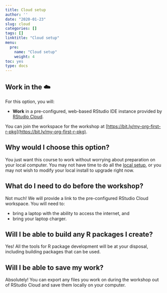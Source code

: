 ```yaml
---
title: Cloud setup
author: ''
date: "2020-01-23"
slug: cloud
categories: []
tags: []
linktitle: "Cloud setup"
menu:
  pre:
    name: "Cloud setup"
    weight: 4
toc: yes
type: docs
---
```


## Work in the :cloud:

For this option, you will:

- **Work** in a pre-configured, web-based RStudio IDE instance provided by [RStudio Cloud](http://rstudio.cloud). 

You can join the workspace for the workshop at [https://bit.ly/my-org-first-r-pkg](https://bit.ly/my-org-first-r-pkg).

## Why would I choose this option?

You just want this course to work without worrying about preparation on your local computer. You may not have time to do all the [local setup](../local), or you may not wish to modify your local install to upgrade right now. 

## What do I need to do before the workshop?

Not much! We will provide a link to the pre-configured RStudio Cloud workspace. You will need to:

- bring a laptop with the ability to access the internet, and
- bring your laptop charger.

## Will I be able to build any R packages I create?

Yes! All the tools for R package development will be at your disposal, including building packages that can be used.

## Will I be able to save my work?

Absolutely! You can export any files you work on during the workshop out of RStudio Cloud and save them locally on your computer.
